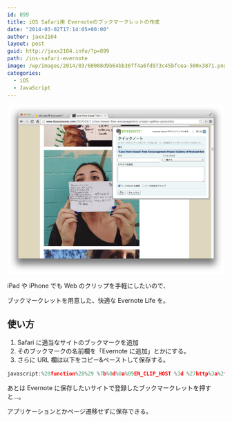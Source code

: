 ```yaml
---
id: 899
title: iOS Safari用 Evernoteのブックマークレットの作成
date: "2014-03-02T17:14:05+00:00"
author: jaxx2104
layout: post
guid: http://jaxx2104.info/?p=899
path: /ios-safari-evernote
image: /wp/images/2014/03/60008d9b64bb36ff4a6fd973c45bfcea-500x3871.png
categories:
  - iOS
  - JavaScript
---
```


<img src="./60008d9b64bb36ff4a6fd973c45bfcea.png" />

iPad や iPhone でも Web のクリップを手軽にしたいので、

ブックマークレットを用意した、快適な Evernote Life を。

## 使い方

1.  Safari に適当なサイトのブックマークを追加
2.  そのブックマークの名前欄を「Evernote に追加」とかにする。
3.  さらに URL 欄は以下をコピー&ペーストして保存する。

```js
javascript:%28function%28%29 %7b%0d%0a%09EN_CLIP_HOST %3d %27http%3a%2f%2fwww%2eevernote%2ecom%27%3b%0d%0a%09try %7b%0d%0a%09%09var x %3d document%2ecreateElement%28%27SCRIPT%27%29%3b%0d%0a%09%09x%2etype %3d %27text%2fjavascript%27%3b%0d%0a%09%09x%2esrc %3d EN_CLIP_HOST %2b %27%2fpublic%2fbookmarkClipper%2ejs%3f%27 %2b %28new Date%28%29%2egetTime%28%29 %2f 100000%29%3b%0d%0a%09%09document%2egetElementsByTagName%28%27head%27%29%5b0%5d%2eappendChild%28x%29%3b%0d%0a%09%7d catch%28e%29 %7b%0d%0a%09%09location%2ehref %3d EN_CLIP_HOST %2b %27%2fclip%2eaction%3furl%3d%27 %2b encodeURIComponent%28location%2ehref%29 %2b %27%26title%3d%27 %2b encodeURIComponent%28document%2etitle%29%3b%0d%0a%09%7d%0d%0a%7d%29%28%29%3b
```

あとは Evernote に保存したいサイトで登録したブックマークレットを押すと…。

アプリケーションとかページ遷移せずに保存できる。

